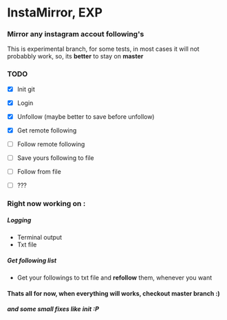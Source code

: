# InstaMirror, EXP
### Mirror any instagram accout following's

This is experimental branch, for some tests, in most cases it will not probabbly work, so, its **better** to stay on **master** 

### TODO
- [x] Init git
- [x] Login
- [x] Unfollow (maybe better to save before unfollow)
- [x] Get remote following
- [ ] Follow remote following
- [ ] Save yours following to file
- [ ] Follow from file
- [ ] ???









### Right now working on :

##### Logging
- Terminal output
- Txt file

##### Get following list
- Get your followings to txt file and **refollow** them, whenever you want

#### Thats all for now, when everything will works, checkout master branch :)

##### and some small fixes like __init__ :P
